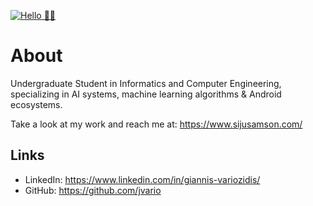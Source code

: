 [![Hello 👋🏻](https://res.cloudinary.com/dd6yota5v/image/upload/v1595612102/photography-of-laptop-computer-camera-smartphone-headphones-705164_2_vezax8.jpg)]()


# About

Undergraduate Student in Informatics and Computer Engineering, specializing in AI systems, machine learning algorithms & Android ecosystems.

Take a look at my work and reach me at: https://www.sijusamson.com/

## Links
- LinkedIn: https://www.linkedin.com/in/giannis-variozidis/
- GitHub: https://github.com/jvario


